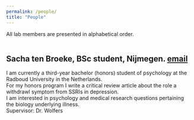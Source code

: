 ```yaml
---
permalink: /people/
title: "People"
---
```


All lab members are presented in alphabetical order.
<br>
<br>
## Sacha ten Broeke, BSc student, Nijmegen. [email](mailto:sacha.tenbroeke@ru.nl)
I am currently a third-year bachelor (honors) student of psychology at the Radboud University in the Netherlands.<br> 
For my honors program I write a critical review article about the role a withdrawl symptom from SSRIs in depression.<br>
I am interested in psychology and medical research questions pertaining the biology underlying illness.<br>
Supervisor: Dr. Wolfers


